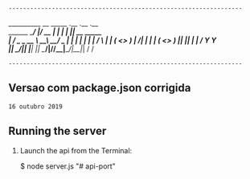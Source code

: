 
    ----------------------------------------------------------------- 
__________              __    _____      .__  .__  .__               
\______   \____________/  |__/ ____\____ |  | |  | |__|__ __  _____  
 |     ___/  _ \_  __ \   __\   __\/  _ \|  | |  | |  |  |  \/     \ 
 |    |  (  <_> )  | \/|  |  |  | (  <_> )  |_|  |_|  |  |  /  Y Y  \
 |____|   \____/|__|   |__|  |__|  \____/|____/____/__|____/|__|_|  /
                                                                  \/ 

    ----------------------------------------------------------------- 

## Versao com package.json corrigida
    16 outubro 2019




## Running the server


1) Launch the api from the Terminal:

    $ node server.js
"# api-port" 

